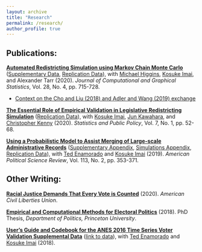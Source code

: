 ```yaml
---
layout: archive
title: "Research"
permalink: /research/
author_profile: true
---
```


## Publications:
[**Automated Redistricting Simulation using Markov Chain Monte Carlo**](https://imai.fas.harvard.edu/research/files/redist.pdf)
([Supplementary Data](https://imai.fas.harvard.edu/research/files/redist-appendix.pdf),
[Replication Data](https://dataverse.harvard.edu/dataset.xhtml?persistentId=doi:10.7910/DVN/VCIW2I)),
with [Michael Higgins](http://www-personal.k-state.edu/~mikehiggins/), [Kosuke Imai](https://imai.fas.harvard.edu/), and Alexander Tarr (2020). _Journal
of Computational and Graphical Statistics_, Vol. 28, No. 4,
pp. 715-728.
* [Context on the Cho and Liu (2018) and Adler and Wang (2019) exchange](/cho_adler_exchange/)

[**The Essential Role of Empirical Validation in Legislative Redistricting Simulation**](https://imai.fas.harvard.edu/research/files/enumerate.pdf)
([Replication Data](https://dataverse.harvard.edu/dataset.xhtml?persistentId=doi:10.7910/DVN/NH4CRS)),
with [Kosuke Imai](https://imai.fas.harvard.edu/), [Jun Kawahara](http://www.lab2.kuis.kyoto-u.ac.jp/jkawahara/index-e.html), and [Christopher Kenny](https://scholar.harvard.edu/christopherkenny)
(2020). _Statistics and Public Policy_, Vol. 7, No. 1, pp. 52-68.

[**Using a Probabilistic Model to Assist Merging of Large-scale
Administrative Records**](https://imai.fas.harvard.edu/research/files/linkage.pdf)
([Supplementary Appendix](https://imai.fas.harvard.edu/research/files/linkage-app.pdf),
[Simulations Appendix](https://imai.fas.harvard.edu/research/files/linkage-sims.pdf),
[Replication Data](https://dataverse.harvard.edu/dataset.xhtml?persistentId=doi:10.7910/DVN/YGUHTD)),
with [Ted Enamorado](https://www.tedenamorado.com/) and [Kosuke Imai](https://imai.fas.harvard.edu/) (2019). _American Political Science
Review_, Vol. 113, No. 2, pp. 353-371.

## Other Writing:
[**Racial Justice Demands That Every Vote is Counted**](https://www.aclu.org/report/racial-justice-demands-every-vote-counted)
(2020). _American Civil Liberties Union_.

[**Empirical and Computational Methods for Electoral Politics**](/files/dissertation.pdf)
(2018). PhD Thesis, _Department of Politics, Princeton University_.

[**User’s Guide and Codebook for the ANES 2016 Time Series Voter
Validation Supplemental Data**](https://electionstudies.org/wp-content/uploads/2018/03/anes_timeseries_2016voteval_userguidecodebook.pdf) ([link to data](https://electionstudies.org/data-center/2016-time-series-study/)), with [Ted Enamorado](https://www.tedenamorado.com/) and
[Kosuke Imai](https://imai.fas.harvard.edu/) (2018). 

